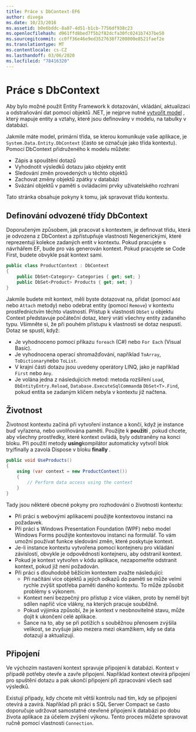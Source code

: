 ```yaml
---
title: Práce s DbContext-EF6
author: divega
ms.date: 10/23/2016
ms.assetid: b0e6bddc-8a87-4d51-b1cb-7756df938c23
ms.openlocfilehash: d961ffd8bed7f5b2f82dcfa30fc0241b7437be50
ms.sourcegitcommit: cc0ff36e46e9ed3527638f7208000e8521faef2e
ms.translationtype: MT
ms.contentlocale: cs-CZ
ms.lasthandoff: 03/06/2020
ms.locfileid: "78416320"
---
```

# <a name="working-with-dbcontext"></a>Práce s DbContext

Aby bylo možné použít Entity Framework k dotazování, vkládání, aktualizaci a odstraňování dat pomocí objektů .NET, je nejprve nutné [vytvořit model](~/ef6/modeling/index.md) , který mapuje entity a vztahy, které jsou definovány v modelu, na tabulky v databázi.

Jakmile máte model, primární třída, se kterou komunikuje vaše aplikace, je `System.Data.Entity.DbContext` (často se označuje jako třída kontextu). Pomocí DbContext přidruženého k modelu můžete:
- Zápis a spouštění dotazů   
- Vyhodnotit výsledků dotazu jako objekty entit
- Sledování změn provedených u těchto objektů
- Zachovat změny objektů zpátky v databázi
- Svázání objektů v paměti s ovládacími prvky uživatelského rozhraní

Tato stránka obsahuje pokyny k tomu, jak spravovat třídu kontextu.  

## <a name="defining-a-dbcontext-derived-class"></a>Definování odvozené třídy DbContext  

Doporučeným způsobem, jak pracovat s kontextem, je definovat třídu, která je odvozena z DbContext a zpřístupňuje vlastnosti Negenerickými, které reprezentují kolekce zadaných entit v kontextu. Pokud pracujete s návrhářem EF, bude pro vás generován kontext. Pokud pracujete se Code First, budete obvykle psát kontext sami.  

``` csharp
public class ProductContext : DbContext
{
    public DbSet<Category> Categories { get; set; }
    public DbSet<Product> Products { get; set; }
}
```  

Jakmile budete mít kontext, měli byste dotazovat na, přidat (pomocí `Add` nebo `Attach` metody) nebo odebrat entity (pomocí `Remove`) v kontextu prostřednictvím těchto vlastností. Přístup k vlastnosti `DbSet` u objektu Context představuje počáteční dotaz, který vrátí všechny entity zadaného typu. Všimněte si, že při pouhém přístupu k vlastnosti se dotaz nespustí. Dotaz se spustí, když:  

- Je vyhodnoceno pomocí příkazu `foreach` (C#) nebo `For Each` (Visual Basic).  
- Je vyhodnocena operací shromažďování, například `ToArray`, `ToDictionary`nebo `ToList`.  
- V krajní části dotazu jsou uvedeny operátory LINQ, jako je například `First` nebo `Any`.  
- Je volána jedna z následujících metod: metoda rozšíření `Load`, `DbEntityEntry.Reload`, `Database.ExecuteSqlCommand`a `DbSet<T>.Find`, pokud entita se zadaným klíčem nebyla v kontextu již načtena.  

## <a name="lifetime"></a>Životnost  

Životnost kontextu začíná při vytvoření instance a končí, když je instance buď vyřazena, nebo uvolňována paměti. Použijte k **použití** , pokud chcete, aby všechny prostředky, které kontext ovládá, byly odstraněny na konci bloku. Při použití metody **using**kompilátor automaticky vytvoří blok try/finally a zavolá Dispose v bloku **finally** .  

``` csharp
public void UseProducts()
{
    using (var context = new ProductContext())
    {     
        // Perform data access using the context
    }
}
```  

Tady jsou některé obecné pokyny pro rozhodování o životnosti kontextu:  

- Při práci s webovými aplikacemi použijte kontextovou instanci na požadavek.  
- Při práci s Windows Presentation Foundation (WPF) nebo model Windows Forms použijte kontextovou instanci na formulář. To vám umožní používat funkce sledování změn, které poskytuje kontext.  
- Je-li instance kontextu vytvořena pomocí kontejneru pro vkládání závislostí, obvykle je odpovědností kontejneru, aby odstranil kontext.
- Pokud je kontext vytvořen v kódu aplikace, nezapomeňte odstranit kontext, pokud již není požadován.  
- Při práci s dlouhodobě běžícím kontextem zvažte následující:  
    - Při načítání více objektů a jejich odkazů do paměti se může velmi rychle zvýšit spotřeba paměti daného kontextu. To může způsobit problémy s výkonem.  
    - Kontext není bezpečný pro přístup z více vláken, proto by neměl být sdílen napříč více vlákny, na kterých pracuje souběžně.
    - Pokud výjimka způsobí, že je kontext v neobnovitelné stavu, může dojít k ukončení celé aplikace.  
    - Šance na to, aby se při potížích s souběžnou přenosem zvýšila velikost, se zvyšuje jako mezera mezi okamžikem, kdy se data dotazují a aktualizují.  

## <a name="connections"></a>Připojení  

Ve výchozím nastavení kontext spravuje připojení k databázi. Kontext v případě potřeby otevře a zavře připojení. Například kontext otevírá připojení pro spuštění dotazu a pak ukončí připojení při zpracování všech sad výsledků.  

Existují případy, kdy chcete mít větší kontrolu nad tím, kdy se připojení otevírá a zavírá. Například při práci s SQL Server Compact se často doporučuje udržovat samostatné otevřené připojení k databázi po dobu života aplikace za účelem zvýšení výkonu. Tento proces můžete spravovat ručně pomocí vlastnosti `Connection`.  
